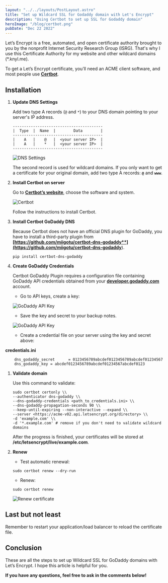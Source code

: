 ```yaml
---
layout: "../../layouts/PostLayout.astro"
title: "Set up Wildcard SSL for Godaddy domain with Let's Encrypt"
description: "Using Certbot to set up SSL for Godaddy domain"
heroImage: "/blog/certbot.png"
pubDate: "Dec 22 2022"
---
```


Let’s Encrypt is a free, automated, and open certificate authority brought to you by the nonprofit Internet Security Research Group (ISRG). That's why I use this Certificate Authority for my website and other wildcard domains (*.knyl.me).

To get a Let’s Encrypt certificate, you’ll need an ACME client software, and most people use **[Certbot](https://certbot.eff.org/)**.

## **Installation**

1. **Update DNS Settings**
    
    Add two type A records (`@` and `*`) to your DNS domain pointing to your server's IP address.
    
    ```
    ----------------------------------------
    |  Type  |  Name  |        Data        |
    ----------------------------------------
    |    A   |    @   |  <your server IP>  |
    |    A   |    *   |  <your server IP>  |
    ----------------------------------------
    
    ```
    
    ![DNS Settings](/blog/install-timescaledb-on-an-existing-postgresql-container/Untitled.png)
    
    The second record is used for wildcard domains. If you only want to get a certificate for your original domain, add two type A records: **`@`** and **`www`**.
    
2. **Install Certbot on server**
    
    Go to **[Certbot’s website](https://certbot.eff.org/)**, choose the software and system.
    
    ![Certbot](/blog/certbot-1.jpg)
    
    Follow the instructions to install Certbot.
    
3. **Install Certbot GoDaddy DNS**
    
    Because Certbot does not have an official DNS plugin for GoDaddy, you have to install a third-party plugin from **[https://github.com/miigotu/certbot-dns-godaddy**](https://github.com/miigotu/certbot-dns-godaddy**).
    
    ```
    pip install certbot-dns-godaddy
    
    ```
    
4. **Create GoDaddy Credentials**
    
    Certbot GoDaddy Plugin requires a configuration file containing GoDaddy API credentials obtained from your **[developer.godaddy.com](https://developer.godaddy.com/)** account.
    
    - Go to API keys, create a key:
    
    ![GoDaddy API Key](/blog/install-timescaledb-on-an-existing-postgresql-container/Untitled%201.png)
    
    - Save the key and secret to your backup notes.
    
    ![GoDaddy API Key](/blog/install-timescaledb-on-an-existing-postgresql-container/Untitled%202.png)
    
    - Create a credential file on your server using the key and secret above:

**credentials.ini**

```
    dns_godaddy_secret      = 0123456789abcdef0123456789abcdef01234567
    dns_godaddy_key = abcdef0123456789abcdef01234567abcdef0123

```

1. **Validate domain**
    
    Use this command to validate:
    
    ```
    sudo certbot certonly \\
    --authenticator dns-godaddy \\
    --dns-godaddy-credentials <path_to_credentials.ini> \\
    --dns-godaddy-propagation-seconds 90 \\
    --keep-until-expiring --non-interactive --expand \\
    --server <https://acme-v02.api.letsencrypt.org/directory> \\
    -d 'example.com' \\
    -d '*.example.com' # remove if you don't need to validate wildcard domains
    
    ```
    
    After the progress is finished, your certificates will be stored at **/etc/letsencrypt/live/example.com**.
    
2. **Renew**
    - Test automatic renewal:
    
    ```
    sudo certbot renew --dry-run
    
    ```
    
    - Renew:
    
    ```
    sudo certbot renew
    
    ```
    
    ![Renew certificate](/blog/install-timescaledb-on-an-existing-postgresql-container/Untitled%203.png)
    

## Last but not least

Remember to restart your application/load balancer to reload the certificate file.

## **Conclusion**

These are all the steps to set up Wildcard SSL for GoDaddy domains with Let’s Encrypt. I hope this article is helpful for you.

**If you have any questions, feel free to ask in the comments below!**